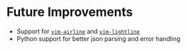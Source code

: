 Future Improvements
===================

* Support for [`vim-airline`](https://github.com/vim-airline/vim-airline) and [`vim-lightline`](https://github.com/itchyny/lightline.vim)
* Python support for better json parsing and error handling
